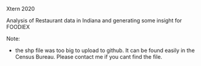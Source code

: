 Xtern 2020

Analysis of Restaurant data in Indiana and generating some insight for FOODIEX

Note:
* the shp file was too big to upload to github. It can be found easily in the Census Bureau. Please contact me if you cant find the file.
